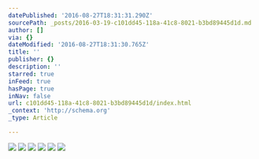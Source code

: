 ```yaml
---
datePublished: '2016-08-27T18:31:31.290Z'
sourcePath: _posts/2016-03-19-c101dd45-118a-41c8-8021-b3bd89445d1d.md
author: []
via: {}
dateModified: '2016-08-27T18:31:30.765Z'
title: ''
publisher: {}
description: ''
starred: true
inFeed: true
hasPage: true
inNav: false
url: c101dd45-118a-41c8-8021-b3bd89445d1d/index.html
_context: 'http://schema.org'
_type: Article

---
```

![](https://the-grid-user-content.s3-us-west-2.amazonaws.com/de1a4eb4-27c0-4162-907d-91f9144bb8d7.png)
![](https://the-grid-user-content.s3-us-west-2.amazonaws.com/9c4ea2a1-f529-4ce4-b881-161f199e5834.png)
![](https://the-grid-user-content.s3-us-west-2.amazonaws.com/d685b85a-b71a-46d3-93a1-a941ceb4b5cb.png)
![](https://the-grid-user-content.s3-us-west-2.amazonaws.com/6ab00331-d6c0-462b-842b-bf68fd9e7e29.png)
![](https://the-grid-user-content.s3-us-west-2.amazonaws.com/a8888506-00c1-4280-8798-53d136530d13.png)
![](https://the-grid-user-content.s3-us-west-2.amazonaws.com/5faeab1d-2aaa-4212-9b57-e8f4da09a9ac.png)
